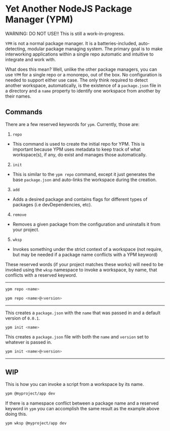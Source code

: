 # Yet Another NodeJS Package Manager (YPM)

WARNING: DO NOT USE!! This is still a work-in-progress.

`YPM` is not a normal package manager. It is a batteries-included, auto-detecting, modular package managing system. The primary goal is to make interworking applications within a single repo automatic and intuitive to integrate and work with.

What does this mean? Well, unlike the other package managers, you can use `YPM` for a single repo or a monorepo, out of the box. No configuration is needed to support either use case. The only think required to detect another workspace, automatically, is the existence of a `package.json` file in a directory and a `name` property to identify one workspace from another by their names.

## Commands

There are a few reserved keywords for `ypm`. Currently, those are:

1. `repo`

- This command is used to create the initial repo for YPM. This is important because YPM uses metadata to keep track of what workspace(s), if any, do exist and manages those automatically.

2. `init`

- This is similar to the `ypm repo` command, except it just generates the base `package.json` and auto-links the workspace during the creation.

3. `add`

- Adds a desired package and contains flags for different types of packages (i.e devDependencies, etc).

4. `remove`

- Removes a given package from the configuration and uninstalls it from your project.

5. `wksp`

- Invokes something under the strict context of a workspace (not require, but may be needed if a package name conflicts with a YPM keyword)

These reserved words (if your project matches these works) will need to be invoked using the `wksp` namespace to invoke a workspace, by name, that conflicts with a reserved keyword.

---

```bash
ypm repo <name>
```

```bash
ypm repo <name>@<version>
```

---

This creates a `package.json` with the `name` that was passed in and a default version of `0.0.1`.

```bash
ypm init <name>
```

This creates a `package.json` file with both the `name` and `version` set to whatever is passed in.

```bash
ypm init <name>@<version>
```

---

## WIP

This is how you can invoke a script from a workspace by its name.

```bash
ypm @myproject/app dev
```

If there is a namespace conflict between a package name and a reserved keyword in `ypm` you can accomplish the same result as the example above doing this.

```bash
ypm wksp @myproject/app dev
```
